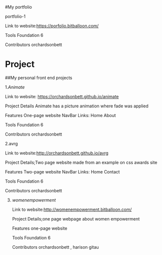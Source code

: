 #My portfolio

 portfolio-1

 Link to website:https://porfolio.bitballoon.com/

 Tools Foundation 6

 Contributors orchardsonbett

# Project

##My personal front end projects

  1.*Animate*

  Link to website: https://orchardsonbett.github.io/animate

  Project Details Animate has a picture animation where fade was applied

  Features One-page website NavBar Links:
   Home
   About 

  Tools Foundation 6

  Contributors orchardsonbett



 2.avrg

  Link to website:http://orchardsonbett.github.io/avrg

  Project Details;Two page website made from an example on css awards site

  Features Two-page website NavBar Links:
    Home
    Contact

  Tools Foundation 6

  Contributors orchardsonbett



3. *womenempowerment*

   Link to website:http://womenempowerment.bitballoon.com/

   Project Details;one page webpage about women empowerment

   Features one-page website

   Tools Foundation 6

   Contributors orchardsonbett , harison gitau



